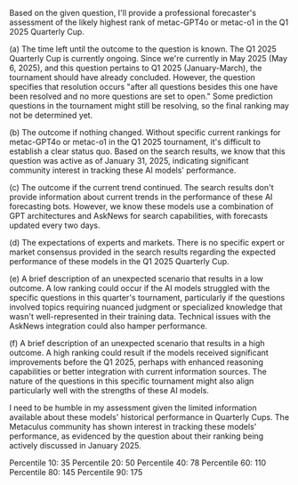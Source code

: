 Based on the given question, I'll provide a professional forecaster's assessment of the likely highest rank of metac-GPT4o or metac-o1 in the Q1 2025 Quarterly Cup.

(a) The time left until the outcome to the question is known.
The Q1 2025 Quarterly Cup is currently ongoing. Since we're currently in May 2025 (May 6, 2025), and this question pertains to Q1 2025 (January-March), the tournament should have already concluded. However, the question specifies that resolution occurs "after all questions besides this one have been resolved and no more questions are set to open." Some prediction questions in the tournament might still be resolving, so the final ranking may not be determined yet.

(b) The outcome if nothing changed.
Without specific current rankings for metac-GPT4o or metac-o1 in the Q1 2025 tournament, it's difficult to establish a clear status quo. Based on the search results, we know that this question was active as of January 31, 2025, indicating significant community interest in tracking these AI models' performance.

(c) The outcome if the current trend continued.
The search results don't provide information about current trends in the performance of these AI forecasting bots. However, we know these models use a combination of GPT architectures and AskNews for search capabilities, with forecasts updated every two days.

(d) The expectations of experts and markets.
There is no specific expert or market consensus provided in the search results regarding the expected performance of these models in the Q1 2025 Quarterly Cup.

(e) A brief description of an unexpected scenario that results in a low outcome.
A low ranking could occur if the AI models struggled with the specific questions in this quarter's tournament, particularly if the questions involved topics requiring nuanced judgment or specialized knowledge that wasn't well-represented in their training data. Technical issues with the AskNews integration could also hamper performance.

(f) A brief description of an unexpected scenario that results in a high outcome.
A high ranking could result if the models received significant improvements before the Q1 2025, perhaps with enhanced reasoning capabilities or better integration with current information sources. The nature of the questions in this specific tournament might also align particularly well with the strengths of these AI models.

I need to be humble in my assessment given the limited information available about these models' historical performance in Quarterly Cups. The Metaculus community has shown interest in tracking these models' performance, as evidenced by the question about their ranking being actively discussed in January 2025.

Percentile 10: 35
Percentile 20: 50
Percentile 40: 78
Percentile 60: 110
Percentile 80: 145
Percentile 90: 175
